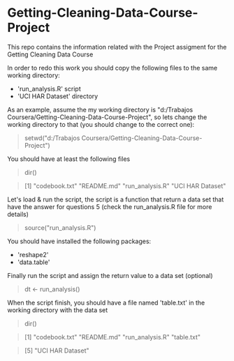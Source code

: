 # Getting-Cleaning-Data-Course-Project  
This repo contains the information related with the Project assigment for the Getting Cleaning Data Course

In order to redo this work you should copy the following files to the same working directory:
  * 'run_analysis.R' script 
  * 'UCI HAR Dataset' directory 

As an example, assume the my working directory is "d:/Trabajos Coursera/Getting-Cleaning-Data-Course-Project",
so lets change the working directory to that (you should change to the correct one):

  > setwd("d:/Trabajos Coursera/Getting-Cleaning-Data-Course-Project")
    
You should have at least the following files
  > dir()
  
  > [1] "codebook.txt"  "README.md"  "run_analysis.R"  "UCI HAR Dataset"
    
Let's load & run the script, the script is a function that return a data set that have the answer for
questions 5 (check the run_analysis.R file for more details)

  > source("run_analysis.R")

You should have installed the following packages:
  * 'reshape2'  
  * 'data.table' 
  
Finally run the script and assign the return value to a data set (optional)
  > dt <- run_analysis()

When the script finish, you should have a file named 'table.txt' in the working directory with the data set

  > dir()
  
  > [1] "codebook.txt"  "README.md"  "run_analysis.R"  "table.txt"
  
  > [5] "UCI HAR Dataset"
    
 
